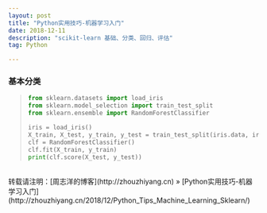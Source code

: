 ```yaml
---
layout: post
title: "Python实用技巧-机器学习入门"
date: 2018-12-11 
description: "scikit-learn 基础、分类、回归、评估"
tag: Python 

---
```


### 基本分类

>```python
>from sklearn.datasets import load_iris
>from sklearn.model_selection import train_test_split
>from sklearn.ensemble import RandomForestClassifier
>
>iris = load_iris()
>X_train, X_test, y_train, y_test = train_test_split(iris.data, iris.target)
>clf = RandomForestClassifier()
>clf.fit(X_train, y_train)
>print(clf.score(X_test, y_test))
>```

<br>
转载请注明：[周志洋的博客](http://zhouzhiyang.cn) » [Python实用技巧-机器学习入门](http://zhouzhiyang.cn/2018/12/Python_Tips_Machine_Learning_Sklearn/) 


